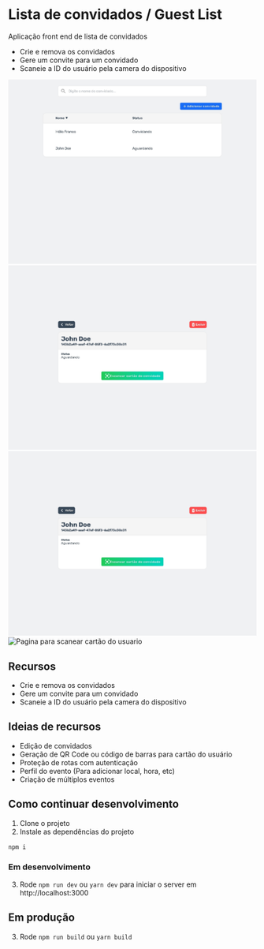 # Lista de convidados / Guest List

Aplicação front end de lista de convidados

-  Crie e remova os convidados
-  Gere um convite para um convidado
-  Scaneie a ID do usuário pela camera do dispositivo

![Pagina inicial](./HomeList.jpg)
![Pagina com informações do usuário](./Guest.jpg)
![Pagina com informações do usuário (Versão mobile)](./Guest.jpg)
![Pagina para scanear cartão do usuario](./Scan.jpg)

## Recursos

-  Crie e remova os convidados
-  Gere um convite para um convidado
-  Scaneie a ID do usuário pela camera do dispositivo

## Ideias de recursos

-  Edição de convidados
-  Geração de QR Code ou código de barras para cartão do usuário
-  Proteção de rotas com autenticação
-  Perfil do evento (Para adicionar local, hora, etc)
-  Criação de múltiplos eventos

## Como continuar desenvolvimento

1. Clone o projeto
2. Instale as dependências do projeto

```bash
npm i
```

### Em desenvolvimento

3. Rode `npm run dev` ou `yarn dev` para iniciar o server em http://localhost:3000

## Em produção

3. Rode `npm run build` ou `yarn build`
